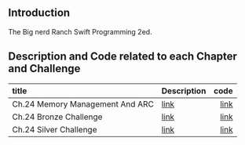## Introduction
The Big nerd Ranch Swift Programming 2ed.

## Description and Code related to each Chapter and Challenge

| title      | Description| code        | 
|:-----------|:-----------|------------:|
|Ch.24 Memory Management And ARC |[link](https://haeseongpark.github.io/swift/BRNSwift-EndOfChapter24/)   |   [link](https://github.com/HaeSeongPark/BNRSwift/tree/master/24CyclicalAssets/CyclicalAssets)|
|Ch.24 Bronze Challenge |[link]()   |   [link]()|
|Ch.24 Silver Challenge |[link]()   |   [link]()|



